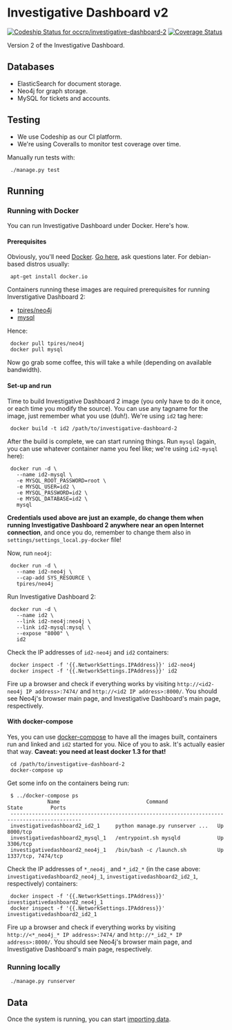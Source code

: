 # Investigative Dashboard v2
[![Codeship Status for occrp/investigative-dashboard-2](https://codeship.com/projects/634e8e20-a31d-0132-0304-366d28abf18c/status?branch=master)](https://codeship.com/projects/65925) [![Coverage Status](https://coveralls.io/repos/occrp/investigative-dashboard-2/badge.svg?branch=master)](https://coveralls.io/r/occrp/investigative-dashboard-2?branch=master)

Version 2 of the Investigative Dashboard.

## Databases

 * ElasticSearch for document storage.
 * Neo4j for graph storage.
 * MySQL for tickets and accounts.

## Testing

 * We use Codeship as our CI platform.
 * We're using Coveralls to monitor test coverage over time.

Manually run tests with:
```
 ./manage.py test
```

## Running

### Running with Docker

You can run Investigative Dashboard under Docker. Here's how.

#### Prerequisites

Obviously, you'll need [Docker](http://docker.io/). [Go here](https://docs.docker.com/installation/#installation), ask questions later. For debian-based distros usually:

```
 apt-get install docker.io
```

Containers running these images are required prerequisites for running Inverstigative Dashboard 2:
 * [tpires/neo4j](https://registry.hub.docker.com/u/tpires/neo4j/)
 * [mysql](https://registry.hub.docker.com/_/mysql/)

Hence:

```
 docker pull tpires/neo4j
 docker pull mysql
```

Now go grab some coffee, this will take a while (depending on available bandwidth).

#### Set-up and run

Time to build Investigative Dashboard 2 image (you only have to do it once, or each time you modify the source). You can use any tagname for the image, just remember what you use (duh!). We're using `id2` tag here:
```
 docker build -t id2 /path/to/investigative-dashboard-2
```

After the build is complete, we can start running things. Run `mysql` (again, you can use whatever container name you feel like; we're using `id2-mysql` here):
```
 docker run -d \
   --name id2-mysql \
   -e MYSQL_ROOT_PASSWORD=root \
   -e MYSQL_USER=id2 \
   -e MYSQL_PASSWORD=id2 \
   -e MYSQL_DATABASE=id2 \
   mysql
```

**Credentials used above are just an example, do change them when running Investigative Dashboard 2 anywhere near an open Internet connection**, and once you do, remember to change them also in `settings/settings_local.py-docker` file!

Now, run `neo4j`:
```
 docker run -d \
   --name id2-neo4j \
   --cap-add SYS_RESOURCE \
   tpires/neo4j
```

Run Investigative Dashboard 2:
```
 docker run -d \
   --name id2 \
   --link id2-neo4j:neo4j \
   --link id2-mysql:mysql \
   --expose "8000" \
   id2
```

Check the IP addresses of `id2-neo4j` and `id2` containers:
```
 docker inspect -f '{{.NetworkSettings.IPAddress}}' id2-neo4j
 docker inspect -f '{{.NetworkSettings.IPAddress}}' id2
```

Fire up a browser and check if everything works by visiting `http://<id2-neo4j IP address>:7474/` and `http://<id2 IP address>:8000/`. You should see Neo4j's browser main page, and Investigative Dashboard's main page, respectively.

#### With docker-compose

Yes, you can use [docker-compose](http://docs.docker.com/compose/) to have all the images built, containers run and linked and `id2` started for you. Nice of you to ask. It's actually easier that way. **Caveat: you need at least docker 1.3 for that!**

```
 cd /path/to/investigative-dashboard-2
 docker-compose up
```

Get some info on the containers being run:
```
 $ ../docker-compose ps
             Name                            Command               State         Ports        
 ---------------------------------------------------------------------------------------------
 investigativedashboard2_id2_1     python manage.py runserver ...   Up      8000/tcp           
 investigativedashboard2_mysql_1   /entrypoint.sh mysqld            Up      3306/tcp           
 investigativedashboard2_neo4j_1   /bin/bash -c /launch.sh          Up      1337/tcp, 7474/tcp 
```

Check the IP addresses of `*_neo4j_` and `*_id2_*` (in the case above: `investigativedashboard2_neo4j_1`, `investigativedashboard2_id2_1`, respectively) containers:
```
 docker inspect -f '{{.NetworkSettings.IPAddress}}' investigativedashboard2_neo4j_1
 docker inspect -f '{{.NetworkSettings.IPAddress}}' investigativedashboard2_id2_1
```

Fire up a browser and check if everything works by visiting `http://<*_neo4j_* IP address>:7474/` and `http://*_id2_* IP address>:8000/`. You should see Neo4j's browser main page, and Investigative Dashboard's main page, respectively.

### Running locally

```
 ./manage.py runserver
```

## Data

Once the system is running, you can start [importing data](data/importers/ID1_Import/README.md).

